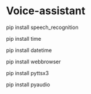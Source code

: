 # Voice-assistant

pip install speech_recognition 

pip install time 

pip install datetime 

pip install webbrowser 

pip install pyttsx3 

pip install pyaudio

